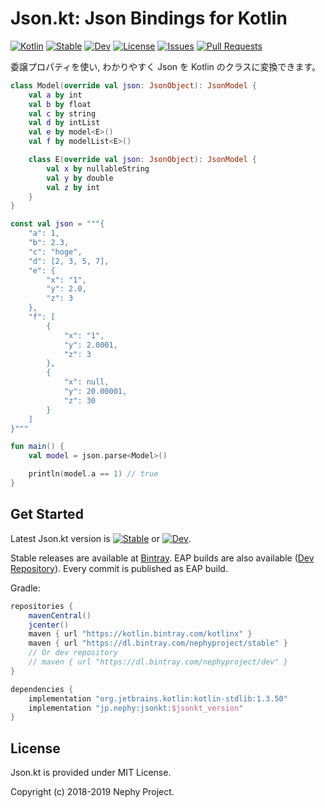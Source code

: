 # Json.kt: Json Bindings for Kotlin
[![Kotlin](https://img.shields.io/badge/Kotlin-1.3.50-blue.svg)](https://kotlinlang.org)
[![Stable](https://img.shields.io/bintray/v/nephyproject/stable/JsonKt.svg?label=stable)](https://bintray.com/nephyproject/stable/JsonKt/_latestVersion)
[![Dev](https://img.shields.io/bintray/v/nephyproject/dev/JsonKt.svg?label=dev)](https://bintray.com/nephyproject/dev/JsonKt/_latestVersion)
[![License](https://img.shields.io/github/license/NephyProject/Json.kt.svg)](https://github.com/NephyProject/Json.kt/blob/master/LICENSE)
[![Issues](https://img.shields.io/github/issues/NephyProject/Json.kt.svg)](https://github.com/NephyProject/Json.kt/issues)
[![Pull Requests](https://img.shields.io/github/issues-pr/NephyProject/Json.kt.svg)](https://github.com/NephyProject/Json.kt/pulls)

委譲プロパティを使い, わかりやすく Json を Kotlin のクラスに変換できます。

```kotlin
class Model(override val json: JsonObject): JsonModel {
    val a by int
    val b by float
    val c by string
    val d by intList
    val e by model<E>()
    val f by modelList<E>()

    class E(override val json: JsonObject): JsonModel {
        val x by nullableString
        val y by double
        val z by int
    }
}

const val json = """{
    "a": 1,
    "b": 2.3,
    "c": "hoge",
    "d": [2, 3, 5, 7],
    "e": {
        "x": "1",
        "y": 2.0,
        "z": 3
    },
    "f": [
        {
            "x": "1",
            "y": 2.0001,
            "z": 3
        },
        {
            "x": null,
            "y": 20.00001,
            "z": 30
        }
    ]
}"""

fun main() {
    val model = json.parse<Model>()

    println(model.a == 1) // true
}
```

Get Started
-----------

Latest Json.kt version is [![Stable](https://img.shields.io/bintray/v/nephyproject/stable/JsonKt.svg?label=stable)](https://bintray.com/nephyproject/dev/JsonKt/_latestVersion) or [![Dev](https://img.shields.io/bintray/v/nephyproject/dev/JsonKt.svg?label=dev)](https://bintray.com/nephyproject/dev/JsonKt/_latestVersion).  

Stable releases are available at [Bintray](https://bintray.com/nephyproject/stable/JsonKt). EAP builds are also available ([Dev Repository](https://bintray.com/nephyproject/dev/JsonKt)). Every commit is published as EAP build.  

Gradle:
```groovy
repositories {
    mavenCentral()
    jcenter()
    maven { url "https://kotlin.bintray.com/kotlinx" }
    maven { url "https://dl.bintray.com/nephyproject/stable" } 
    // Or dev repository
    // maven { url "https://dl.bintray.com/nephyproject/dev" }
}

dependencies {
    implementation "org.jetbrains.kotlin:kotlin-stdlib:1.3.50"
    implementation "jp.nephy:jsonkt:$jsonkt_version"
}
```

License
---------

Json.kt is provided under MIT License.


Copyright (c) 2018-2019 Nephy Project.
